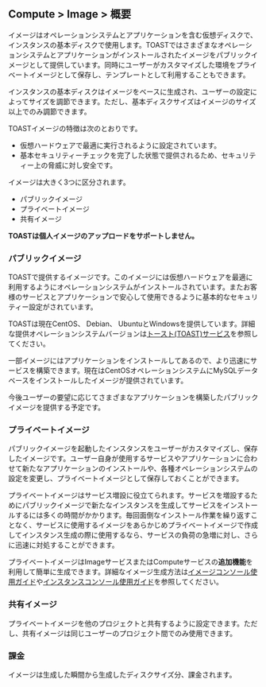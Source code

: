 ## Compute > Image > 概要

イメージはオペレーションシステムとアプリケーションを含む仮想ディスクで、インスタンスの基本ディスクで使用します。TOASTではさまざまなオペレーションシステムとアプリケーションがインストールされたイメージをパブリックイメージとして提供しています。同時にユーザーがカスタマイズした環境をプライベートイメージとして保存し、テンプレートとして利用することもできます。

インスタンスの基本ディスクはイメージをベースに生成され、ユーザーの設定によってサイズを調節できます。ただし、基本ディスクサイズはイメージのサイズ以上でのみ調節できます。

TOASTイメージの特徴は次のとおりです。

- 仮想ハードウェアで最適に実行されるように設定されています。
- 基本セキュリティーチェックを完了した状態で提供されるため、セキュリティー上の脅威に対し安全です。

イメージは大きく3つに区分されます。

* パブリックイメージ
* プライベートイメージ
* 共有イメージ

**TOASTは個人イメージのアップロードをサポートしません。**

### パブリックイメージ

TOASTで提供するイメージです。このイメージには仮想ハードウェアを最適に利用するようにオペレーションシステムがインストールされています。またお客様のサービスとアプリケーションで安心して使用できるように基本的なセキュリティー設定がされています。

TOASTは現在CentOS、 Debian、 UbuntuとWindowsを提供しています。詳細な提供オペレーションシステムバージョンは[トースト(TOAST)サービス](https://toast.com/service/compute/instance)を参照してください。

一部イメージにはアプリケーションをインストールしてあるので、より迅速にサービスを構築できます。現在はCentOSオペレーションシステムにMySQLデータベースをインストールしたイメージが提供されています。

今後ユーザーの要望に応じてさまざまなアプリケーションを構築したパブリックイメージを提供する予定です。

### プライベートイメージ

パブリックイメージを起動したインスタンスをユーザーがカスタマイズし、保存したイメージです。ユーザー自身が使用するサービスやアプリケーションに合わせて新たなアプリケーションのインストールや、各種オペレーションシステムの設定を変更し、プライベートイメージとして保存しておくことができます。

プライベートイメージはサービス増設に役立てられます。サービスを増設するためにパブリックイメージで新たなインスタンスを生成してサービスをインストールするには多くの時間がかかります。毎回面倒なインストール作業を繰り返すことなく、サービスに使用するイメージをあらかじめプライベートイメージで作成してインスタンス生成の際に使用するなら、サービスの負荷の急増に対し、さらに迅速に対処することができます。

プライベートイメージはImageサービスまたはComputeサービスの**追加機能**を利用して簡単に生成できます。詳細なイメージ生成方法は[イメージコンソール使用ガイド](/Compute/Image/ja/console-guide/)や[インスタンスコンソール使用ガイド](/Compute/Instance/ja/console-guide/)を参照してください。

### 共有イメージ

プライベートイメージを他のプロジェクトと共有するように設定できます。ただし、共有イメージは同じユーザーのプロジェクト間でのみ使用できます。

### 課金

イメージは生成した瞬間から生成したディスクサイズ分、課金されます。
